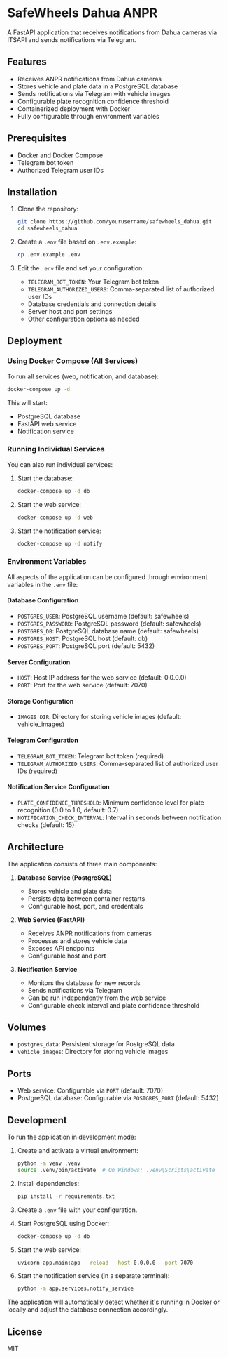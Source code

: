 # SafeWheels Dahua ANPR

A FastAPI application that receives notifications from Dahua cameras via ITSAPI and sends notifications via Telegram.

## Features

- Receives ANPR notifications from Dahua cameras
- Stores vehicle and plate data in a PostgreSQL database
- Sends notifications via Telegram with vehicle images
- Configurable plate recognition confidence threshold
- Containerized deployment with Docker
- Fully configurable through environment variables

## Prerequisites

- Docker and Docker Compose
- Telegram bot token
- Authorized Telegram user IDs

## Installation

1. Clone the repository:
   ```bash
   git clone https://github.com/yourusername/safewheels_dahua.git
   cd safewheels_dahua
   ```

2. Create a `.env` file based on `.env.example`:
   ```bash
   cp .env.example .env
   ```

3. Edit the `.env` file and set your configuration:
   - `TELEGRAM_BOT_TOKEN`: Your Telegram bot token
   - `TELEGRAM_AUTHORIZED_USERS`: Comma-separated list of authorized user IDs
   - Database credentials and connection details
   - Server host and port settings
   - Other configuration options as needed

## Deployment

### Using Docker Compose (All Services)

To run all services (web, notification, and database):

```bash
docker-compose up -d
```

This will start:
- PostgreSQL database
- FastAPI web service
- Notification service

### Running Individual Services

You can also run individual services:

1. Start the database:
   ```bash
   docker-compose up -d db
   ```

2. Start the web service:
   ```bash
   docker-compose up -d web
   ```

3. Start the notification service:
   ```bash
   docker-compose up -d notify
   ```

### Environment Variables

All aspects of the application can be configured through environment variables in the `.env` file:

#### Database Configuration
- `POSTGRES_USER`: PostgreSQL username (default: safewheels)
- `POSTGRES_PASSWORD`: PostgreSQL password (default: safewheels)
- `POSTGRES_DB`: PostgreSQL database name (default: safewheels)
- `POSTGRES_HOST`: PostgreSQL host (default: db)
- `POSTGRES_PORT`: PostgreSQL port (default: 5432)

#### Server Configuration
- `HOST`: Host IP address for the web service (default: 0.0.0.0)
- `PORT`: Port for the web service (default: 7070)

#### Storage Configuration
- `IMAGES_DIR`: Directory for storing vehicle images (default: vehicle_images)

#### Telegram Configuration
- `TELEGRAM_BOT_TOKEN`: Telegram bot token (required)
- `TELEGRAM_AUTHORIZED_USERS`: Comma-separated list of authorized user IDs (required)

#### Notification Service Configuration
- `PLATE_CONFIDENCE_THRESHOLD`: Minimum confidence level for plate recognition (0.0 to 1.0, default: 0.7)
- `NOTIFICATION_CHECK_INTERVAL`: Interval in seconds between notification checks (default: 15)

## Architecture

The application consists of three main components:

1. **Database Service (PostgreSQL)**
   - Stores vehicle and plate data
   - Persists data between container restarts
   - Configurable host, port, and credentials

2. **Web Service (FastAPI)**
   - Receives ANPR notifications from cameras
   - Processes and stores vehicle data
   - Exposes API endpoints
   - Configurable host and port

3. **Notification Service**
   - Monitors the database for new records
   - Sends notifications via Telegram
   - Can be run independently from the web service
   - Configurable check interval and plate confidence threshold

## Volumes

- `postgres_data`: Persistent storage for PostgreSQL data
- `vehicle_images`: Directory for storing vehicle images

## Ports

- Web service: Configurable via `PORT` (default: 7070)
- PostgreSQL database: Configurable via `POSTGRES_PORT` (default: 5432)

## Development

To run the application in development mode:

1. Create and activate a virtual environment:
   ```bash
   python -m venv .venv
   source .venv/bin/activate  # On Windows: .venv\Scripts\activate
   ```

2. Install dependencies:
   ```bash
   pip install -r requirements.txt
   ```

3. Create a `.env` file with your configuration.

4. Start PostgreSQL using Docker:
   ```bash
   docker-compose up -d db
   ```

5. Start the web service:
   ```bash
   uvicorn app.main:app --reload --host 0.0.0.0 --port 7070
   ```

6. Start the notification service (in a separate terminal):
   ```bash
   python -m app.services.notify_service
   ```

The application will automatically detect whether it's running in Docker or locally and adjust the database connection accordingly.

## License

MIT
